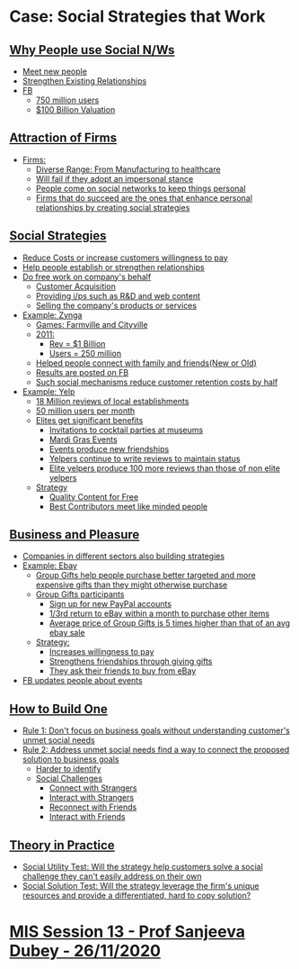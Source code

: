 # Case: Social Strategies that Work
<a href="https://services.hbsp.harvard.edu/api/courses/768229/items/R1111H-PDF-ENG/sclinks/322007c366c1b0e2c9de0c83c63a3ad4">

## Why People use Social N/Ws
- Meet new people
- Strengthen Existing Relationships
- FB
	- 750 million users
	- $100 Billion Valuation

## Attraction of Firms
- Firms:
	- Diverse Range: From Manufacturing to healthcare
	- Will fail if they adopt an impersonal stance
	- People come on social networks to keep things personal
	- Firms that do succeed are the ones that enhance personal relationships by creating social strategies

## Social Strategies
- Reduce Costs or increase customers willingness to pay
- Help people establish or strengthen relationships
- Do free work on company's behalf
	- Customer Acquisition
	- Providing i/ps such as R&D and web content
	- Selling the company's products or services
- Example: Zynga
	- Games: Farmville and Cityville
	- 2011:
		- Rev = $1 Billion
		- Users = 250 million
	- Helped people connect with family and friends(New or Old)
	- Results are posted on FB
	- Such social mechanisms reduce customer retention costs by half
- Example: Yelp
	- 18 Million reviews of local establishments
	- 50 million users per month
	- Elites get significant benefits
		- Invitations to cocktail parties at museums
		- Mardi Gras Events
		- Events produce new friendships
		- Yelpers continue to write reviews to maintain status
		- Elite yelpers produce 100 more reviews than those of non elite yelpers
	- Strategy
		- Quality Content for Free
		- Best Contributors meet like minded people

## Business and Pleasure
- Companies in different sectors also building strategies
- Example: Ebay
	- Group Gifts help people purchase better targeted and more expensive gifts than they might otherwise purchase
	- Group Gifts participants
		- Sign up for new PayPal accounts
		- 1/3rd return to eBay within a month to purchase other items
		- Average price of Group Gifts is 5 times higher than that of an avg ebay sale
	- Strategy:
		- Increases willingness to pay
		- Strengthens friendships through giving gifts
		- They ask their friends to buy from eBay
- FB updates people about events

## How to Build One
- Rule 1: Don't focus on business goals without understanding customer's unmet social needs
- Rule 2: Address unmet social needs find a way to connect the proposed solution to business goals
	- Harder to identify
	- Social Challenges
		- Connect with Strangers
		- Interact with Strangers
		- Reconnect with Friends
		- Interact with Friends

## Theory in Practice
- Social Utility Test: Will the strategy help customers solve a social challenge they can't easily address on their own
- Social Solution Test: Will the strategy leverage the firm's unique resources and provide a differentiated, hard to copy solution?


# MIS Session 13 - Prof Sanjeeva Dubey - 26/11/2020